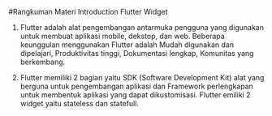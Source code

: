 #Rangkuman Materi Introduction Flutter Widget

1. Flutter adalah alat pengembangan antarmuka pengguna yang digunakan untuk membuat aplikasi mobile, dekstop, dan web. Beberapa keunggulan menggunakan Flutter adalah Mudah digunakan dan dipelajari, Produktivitas tinggi, Dokumentasi lengkap, Komunitas yang berkembang. 

2. Flutter memiliki 2 bagian yaitu SDK (Software Development Kit) alat yang berguna untuk pengembangan aplikasi dan Framework perlengkapan untuk membentuk aplikasi yang dapat dikustomisasi. Flutter emiliki 2 widget yaitu stateless dan statefull. 
